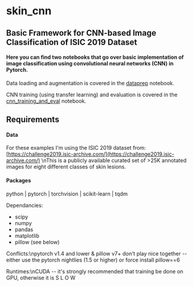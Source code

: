 # skin_cnn
## Basic Framework for CNN-based Image Classification of ISIC 2019 Dataset

#### Here you can find two notebooks that go over basic implementation of image classification using convolutional neural networks (CNN) in Pytorch.

Data loading and augmentation is covered in the [dataprep](https://github.com/robinfchan/skin_cnn/blob/master/dataprep.ipynb) notebook.

CNN training (using transfer learning) and evaluation is covered in the [cnn_training_and_eval](https://github.com/robinfchan/skin_cnn/blob/master/cnn_training_and_eval.ipynb) notebook.

## Requirements
#### Data
For these examples I'm using the ISIC 2019 dataset from: [https://challenge2019.isic-archive.com/](https://challenge2019.isic-archive.com/)
\nThis is a publicly available curated set of >25K annotated images for eight different classes of skin lesions.

#### Packages
python | pytorch | torchvision | scikit-learn | tqdm

Dependancies:
  * scipy
  * numpy
  * pandas
  * matplotlib
  * pillow (see below)

Conflicts:\npytorch v1.4 and lower & pillow v7+ don't play nice together -- either use the pytorch nightlies (1.5 or higher) or force install pillow==6
  
Runtimes:\nCUDA -- it's strongly recommended that training be done on GPU, otherwise it is S L O W
